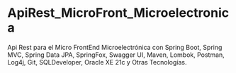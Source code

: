 # ApiRest_MicroFront_Microelectronica
Api Rest para el Micro FrontEnd Microelectrónica con Spring Boot, Spring MVC, Spring Data JPA, SpringFox, Swagger UI, Maven, Lombok, Postman, Log4j, Git, SQLDeveloper, Oracle XE 21c y Otras Tecnologías.
